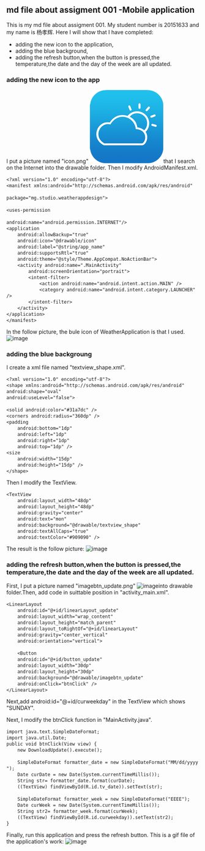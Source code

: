 ##  md file about assigment 001 -Mobile application
This is my md file about assigment 001. My student number is 20151633 and my name is 杨孝辉. Here I will show that I have completed:
- adding the new icon to the application,
- adding the blue background,
- adding the refresh button,when the button is pressed,the temperature,the date and the day of the week are all updated.

### adding the new icon to the app
I put a picture named "icon.png" ![image](https://github.com/huixiaoyang/weather-application/blob/master/icon.png)that I search on the Internet into the drawable folder. Then I modify AndroidManifest.xml.

    <?xml version="1.0" encoding="utf-8"?>
    <manifest xmlns:android="http://schemas.android.com/apk/res/android" 
    
    package="mg.studio.weatherappdesign">
   
    <uses-permission
    
    android:name="android.permission.INTERNET"/>
    <application
        android:allowBackup="true"
        android:icon="@drawable/icon"
        android:label="@string/app_name"
        android:supportsRtl="true"
        android:theme="@style/Theme.AppCompat.NoActionBar">
        <activity android:name=".MainActivity"
            android:screenOrientation="portrait">
            <intent-filter>
                <action android:name="android.intent.action.MAIN" />
                <category android:name="android.intent.category.LAUNCHER" />
            </intent-filter>
        </activity>
    </application>
    </manifest>

In the follow picture, the bule icon of WeatherApplication is that I used.
![image]()

### adding the blue backgroung
I create a xml file named "textview_shape.xml".

    <?xml version="1.0" encoding="utf-8"?>
    <shape xmlns:android="http://schemas.android.com/apk/res/android"
    android:shape="oval"
    android:useLevel="false">
    
    <solid android:color="#31a7dc" />
    <corners android:radius="360dp" />
    <padding
        android:bottom="1dp"
        android:left="1dp"
        android:right="1dp"
        android:top="1dp" />
    <size 
        android:width="15dp"
        android:height="15dp" />
    </shape>


Then I modify the TextView.

    <TextView
        android:layout_width="48dp"
        android:layout_height="48dp"
        android:gravity="center"
        android:text="mon"
        android:background="@drawable/textview_shape"
        android:textAllCaps="true"
        android:textColor="#909090" />
        
The result is the follow picture:
![image]()



### adding the refresh button,when the button is pressed,the temperature,the date and the day of the week are all updated.
       
First, I put a picture named "imagebtn_update.png" ![image]()into drawable folder.Then, add code in suittable position in "activity_main.xml".

    <LinearLayout
        android:id="@+id/linearLayout_update"
        android:layout_width="wrap_content"
        android:layout_height="match_parent"
        android:layout_toRightOf="@+id/linearLayout"
        android:gravity="center_vertical"
        android:orientation="vertical">

        <Button
        android:id="@+id/button_update"
        android:layout_width="30dp"
        android:layout_height="30dp"
        android:background="@drawable/imagebtn_update"
        android:onClick="btnClick" />
    </LinearLayout>
Next,add android:id="@+id/curweekday" in the TextView which shows "SUNDAY".
    
Next, I modify the btnClick function in "MainActivity.java".

    import java.text.SimpleDateFormat;
    import java.util.Date;
    public void btnClick(View view) {
        new DownloadUpdate().execute();
        
        SimpleDateFormat formatter_date = new SimpleDateFormat("MM/dd/yyyy ");
        Date curDate = new Date(System.currentTimeMillis());
        String str= formatter_date.format(curDate);
        ((TextView) findViewById(R.id.tv_date)).setText(str);

        SimpleDateFormat formatter_week = new SimpleDateFormat("EEEE");
        Date curWeek = new Date(System.currentTimeMillis());
        String str2= formatter_week.format(curWeek);
        ((TextView) findViewById(R.id.curweekday)).setText(str2);
    }
Finally, run this application and press the refresh button.
This is a gif file of the application's work:
![image]()





